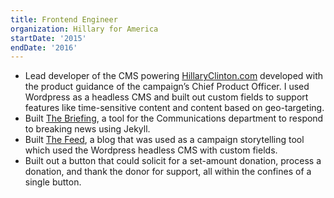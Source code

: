```yaml
---
title: Frontend Engineer
organization: Hillary for America
startDate: '2015'
endDate: '2016'
---
```


- Lead developer of the CMS powering [HillaryClinton.com](https://www.hillaryclinton.com) developed with the product guidance of the campaign’s Chief Product Officer. I used Wordpress as a headless CMS and built out custom fields to support features like time-sensitive content and content based on geo-targeting.
- Built [The Briefing](https://web.archive.org/web/20160705082031/https://www.hillaryclinton.com/briefing/), a tool for the Communications department to respond to breaking news using Jekyll.
- Built [The Feed](https://web.archive.org/web/20161108080559/https://www.hillaryclinton.com/feed/), a blog that was used as a campaign storytelling tool which used the Wordpress headless CMS with custom fields.
- Built out a button that could solicit for a set-amount donation, process a donation, and thank the donor for support, all within the confines of a single button.
